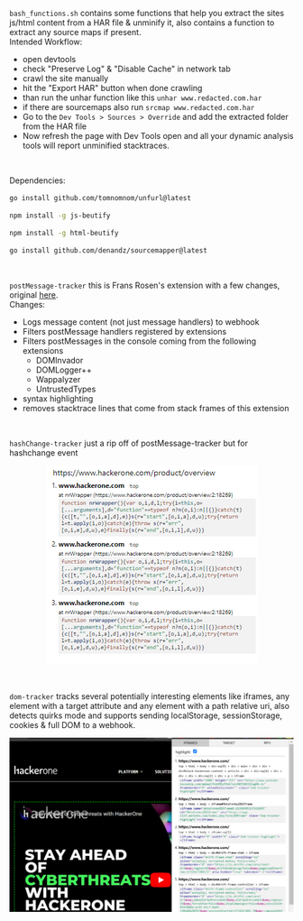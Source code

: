 
`bash_functions.sh` contains some functions that help you extract the sites js/html content from a HAR file & unminify it, also contains a function to extract any source maps if present.<br>
Intended Workflow:
- open devtools
- check "Preserve Log" & "Disable Cache" in network tab
- crawl the site manually
- hit the "Export HAR" button when done crawling
- than run the unhar function like this `unhar www.redacted.com.har`
- if there are sourcemaps also run `srcmap www.redacted.com.har`
- Go to the `Dev Tools > Sources > Override` and add the extracted folder from the HAR file
- Now refresh the page with Dev Tools open and all your dynamic analysis tools will report unminified stacktraces.

<br>

Dependencies:
```bash
go install github.com/tomnomnom/unfurl@latest
```
```bash
npm install -g js-beutify
```
```bash
npm install -g html-beutify
```
```bash
go install github.com/denandz/sourcemapper@latest
```

<br>

`postMessage-tracker` this is Frans Rosen's extension with a few changes, original [here](https://github.com/fransr/postMessage-tracker).
<br>
Changes:
- Logs message content (not just message handlers) to webhook
- Filters postMessage handlers registered by extensions
- Filters postMessages in the console coming from the following extensions
  - DOMInvador
  - DOMLogger++
  - Wappalyzer
  - UntrustedTypes
- syntax highlighting
- removes stacktrace lines that come from stack frames of this extension

<br>

`hashChange-tracker` just a rip off of postMessage-tracker but for hashchange event

<p align="center">
  <img src="https://github.com/aristosMiliaressis/js-analysis-tools/blob/master/images/hashChange-tracker.png?raw=true">
</p>

<br>

`dom-tracker` tracks several potentially interesting elements like iframes, any element with a target attribute and any element with a path relative uri, also detects quirks mode and supports sending localStorage, sessionStorage, cookies & full DOM to a webhook.
  
<p align="center">
  <img src="https://github.com/aristosMiliaressis/js-analysis-tools/blob/master/images/dom-tracker.png?raw=true">
</p>